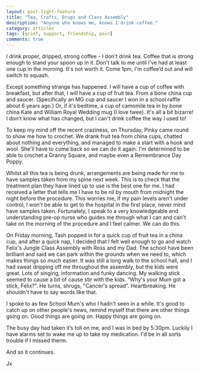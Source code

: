 ```yaml
---
layout: post-light-feature
title: "Tea, Crafts, Drugs and Class Assembly"
description: "Anyone who knows me, knows I drink coffee."
category: articles
tags: [grief, support, friendship, pain]
comments: true
---
```


I drink proper, dripped, strong coffee - I don't drink tea.  Coffee that is strong enough to stand your spoon up in it.   Don't talk to me until I've had at least one cup in the morning.  It's not worth it.  Come 1pm, I'm coffee’d out and will switch to squash.  

Except something strange has happened.  I will have a cup of coffee with breakfast, but after that, I will have a cup of fruit tea.  From a bone china cup and saucer. (Specifically an MG cup and saucer I won in a school raffle about 6 years ago.)  Or, if it's bedtime, a cup of camomile tea in by bone china  Kate and William Royal Wedding mug (I love twee).  It's all a bit bizarre!  I don't know what has changed, but I can't drink coffee the way I used to!

To keep my mind off the recent craziness, on Thursday, Pinky came round to show me how to crochet.  We drank fruit tea from china cups, chatted about nothing and everything, and managed to make a start with a hook and wool.  She'll have to come back so we can do it again.  I'm determined to be able to crochet a Granny Square, and maybe even a Remembrance Day Poppy.

Whilst all this tea is being drunk, arrangements are being made for me to have samples taken from my spine next week.  This is to check that the treatment plan they have lined up to use is the best one for me.  I had received a letter that tells me I have to be nil by mouth from midnight the night before the procedure.  This worries me, if my pain levels aren't under control, I won't be able to get to the hospital in the first place, never mind have samples taken.  Fortunately, I speak to a very knowledgeable and understanding pre-op nurse who guides me through what I can and can't take on the morning of the procedure and I feel calmer.  We can do this.

On Friday morning, Tash popped in for a quick cup of fruit tea in a china cup, and after a quick nap, I decided that I felt well enough to go and watch Felix's Jungle Class Assembly with Ross and my Dad.  The school have been brilliant and said we can park within the grounds when we need to, which makes things so much easier.  It was still a long walk to the school hall, and I had sweat dripping off me throughout the assembly, but the kids were great.  Lots of singing, information and funky dancing.   My walking stick seemed to cause a bit of cause stir with the kids.  “Why's your Mum got a stick, Felix?”.  He turns, shrugs, "Cancer's spread”.  Heartbreaking.  He shouldn't have to say words like that.

I spoke to as few School Mum's who I hadn't seen in a while.  It's good to catch up on other people's news, remind myself that there are other things going on.  Good things are going on.  Happy things are going on.

The busy day had taken it’s toll on me, and I was in bed by 5:30pm.  Luckily I have alarms set to wake me up to take my medication.  I'd be in all sorts trouble if I missed therm.

And so it continues.

Jx
